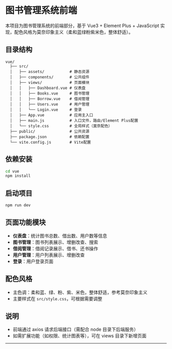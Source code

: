 # 图书管理系统前端

本项目为图书管理系统的前端部分，基于 Vue3 + Element Plus + JavaScript 实现，配色风格为莫奈印象主义（柔和蓝绿粉紫米色，整体舒适）。

## 目录结构

```
vue/
  ├── src/
  │   ├── assets/           # 静态资源
  │   ├── components/       # 公共组件
  │   ├── views/            # 页面模块
  │   │   ├── Dashboard.vue # 仪表盘
  │   │   ├── Books.vue     # 图书管理
  │   │   ├── Borrow.vue    # 借阅管理
  │   │   ├── Users.vue     # 用户管理
  │   │   └── Login.vue     # 登录
  │   ├── App.vue           # 应用主入口
  │   ├── main.js           # 入口文件，路由/Element Plus配置
  │   └── style.css         # 全局样式（莫奈配色）
  ├── public/               # 公共资源
  ├── package.json          # 依赖配置
  └── vite.config.js        # Vite配置
```

## 依赖安装

```bash
cd vue
npm install
```

## 启动项目

```bash
npm run dev
```

## 页面功能模块

- **仪表盘**：统计图书总数、借出数、用户数等信息
- **图书管理**：图书列表展示、增删改查、搜索
- **借阅管理**：借阅记录展示、借书、还书操作
- **用户管理**：用户列表展示、增删改查
- **登录**：用户登录页面

## 配色风格

- 主色调：柔和蓝、绿、粉、紫、米色，整体舒适，参考莫奈印象主义
- 主要样式在 `src/style.css`，可根据需要调整

## 说明

- 前端通过 axios 请求后端接口（需配合 node 目录下后端服务）
- 如需扩展功能（如权限、统计图表等），可在 views 目录下新增页面

---

